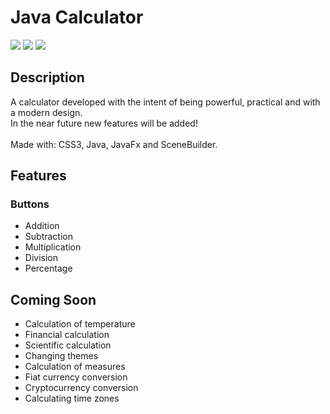 <h1>Java Calculator</h1>

<img src="https://img.shields.io/badge/Java-Version%2011.0.9-orange"> <img src="https://img.shields.io/badge/JavaFx-Version%2011.0.2-green"> <img src="https://img.shields.io/badge/SceneBuilder-Version%2011.0.0-red">

<h2>Description</h2>

A calculator developed with the intent of being powerful, practical and with a modern design.
<br>
In the near future new features will be added!
<br><br>
Made with: CSS3, Java, JavaFx and SceneBuilder.

<h2>Features</h2>

<h3>Buttons</h3>

<ul>
    <li>Addition</li>
    <li>Subtraction</li>
    <li>Multiplication</li>
    <li>Division</li>
    <li>Percentage</li>
</ul>

<h2>Coming Soon</h2>

<ul>
    <li>Calculation of temperature</li>
    <li>Financial calculation</li>
    <li>Scientific calculation</li>
    <li>Changing themes</li>
    <li>Calculation of measures</li>
    <li>Fiat currency conversion</li>
    <li>Cryptocurrency conversion</li>
    <li>Calculating time zones</li>
</ul>

